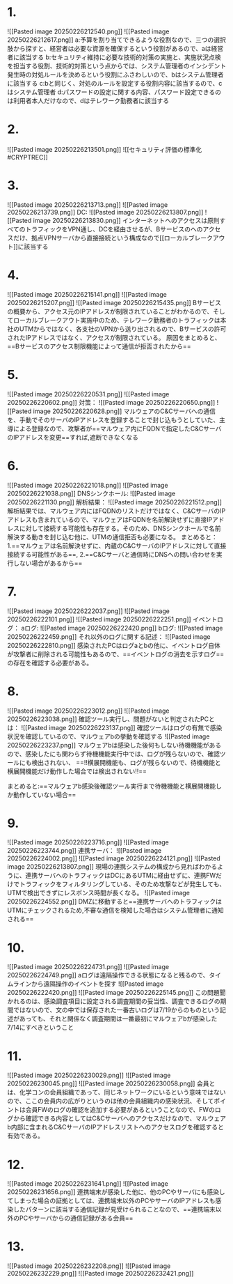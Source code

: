 # 1.
![[Pasted image 20250226212540.png]]
![[Pasted image 20250226212617.png]]
a:予算を割り当てできるような役割なので、三つの選択肢から探すと、経営者は必要な資源を確保するという役割があるので、aは経営者に該当する
b:セキュリティ維持に必要な技術的対策の実施と、実施状況点検を担当する役割、技術的対策という点からでは、システム管理者のインシデント発生時の対処ルールを決めるという役割にふさわしいので、bはシステム管理者に該当する
c:bと同じく、対処のルールを設定する役割内容に該当するので、cはシステム管理者
d:パスワードの設定に関する内容、パスワード設定できるのは利用者本人だけなので、dはテレワーク勤務者に該当する

# 2.
![[Pasted image 20250226213501.png]]
![[セキュリティ評価の標準化#CRYPTREC]]

# 3.
![[Pasted image 20250226213713.png]]
![[Pasted image 20250226213739.png]]
DC:
![[Pasted image 20250226213807.png]]
![[Pasted image 20250226213830.png]]
インターネットへのアクセスは原則すべてのトラフィックをVPN通し、DCを経由させるが、Bサービスのへのアクセスだけ、拠点VPNサーバから直接接続という構成なので[[ローカルブレークアウト]]に該当する

# 4.
![[Pasted image 20250226215141.png]]
![[Pasted image 20250226215207.png]]
![[Pasted image 20250226215435.png]]
Bサービスの概要から、アクセス元のIPアドレスが制限されていることがわかるので、そしてローカルブレークアウト実施中のため、テレワーク勤務者のトラフィックは本社のUTMからではなく、各支社のVPNから送り出されるので、Bサービスの許可されたIPアドレスではなく、アクセスが制限されている。
原因をまとめると、==Bサービスのアクセス制限機能によって通信が拒否されたから==

# 5.
![[Pasted image 20250226220531.png]]
![[Pasted image 20250226220602.png]]
対策：
![[Pasted image 20250226220650.png]]
![[Pasted image 20250226220628.png]]
マルウェアのC&Cサーバへの通信を、手動でそのサーバのIPアドレスを登録することで封じ込もうとしていた、主導による登録なので、攻撃者が==マルウェア内にFQDNで指定したC&CサーバのIPアドレスを変更==すれば,遮断できなくなる

# 6.
![[Pasted image 20250226221018.png]]
![[Pasted image 20250226221038.png]]
DNSシンクホール:
![[Pasted image 20250226221130.png]]
解析結果：
![[Pasted image 20250226221512.png]]
解析結果では、マルウェア内にはFQDNのリストだけではなく、C&CサーバのIPアドレスも含まれているので、マルウェアはFQDNを名前解決せずに直接IPアドレスに対して接続する可能性も存在する。そのため、DNSシンクホールで名前解決する動きを封じ込む他に、UTMの通信拒否も必要になる。
まとめると：1.==マルウェアは名前解決せずに、内蔵のC&CサーバのIPアドレスに対して直接接続する可能性がある==, 
2.==C&Cサーバと通信時にDNSへの問い合わせを実行しない場合があるから==

# 7.
![[Pasted image 20250226222037.png]]
![[Pasted image 20250226222101.png]]
![[Pasted image 20250226222251.png]]
イベントログ：
aログ:
![[Pasted image 20250226222420.png]]
bログ:
![[Pasted image 20250226222459.png]]
それ以外のログに関する記述：
![[Pasted image 20250226222810.png]]
感染されたPCはログaとbの他に、イベントログ自体が攻撃者に削除される可能性もあるので、==イベントログの消去を示すログ==の存在を確認する必要がある。

# 8.
![[Pasted image 20250226223012.png]]
![[Pasted image 20250226223038.png]]
確認ツール実行し、問題がないと判定されたPCとは：
![[Pasted image 20250226223137.png]]
確認ツールはログの有無で感染状況を確認しているので、マルウェアbの挙動を確認する
![[Pasted image 20250226223237.png]]
マルウェアbは感染した後何もしない待機機能があるので、感染したにも関わらず待機機能実行中では、ログが残らないので、確認ツールにも検出されない、
==!!横展開機能も、ログが残らないので、待機機能と横展開機能だけ動作した場合では検出されない!!==

まとめると:==マルウェアb感染後確認ツール実行まで待機機能と横展開機能しか動作していない場合==

# 9.
![[Pasted image 20250226223716.png]]
![[Pasted image 20250226223744.png]]
連携サーバ：
![[Pasted image 20250226224002.png]]
![[Pasted image 20250226224121.png]]
![[Pasted image 20250226213807.png]]
現場の連携システムの構成から見ればわかるように、連携サーバへのトラフィックはDCにあるUTMに経由せずに、連携FWだけでトラフィックをフィルタリングしている、そのため攻撃などが発生しても、UTMで検出できずにレスポンス時間が長くなる。
![[Pasted image 20250226224552.png]]
DMZに移動すると==連携サーバへのトラフィックはUTMにチェックされるため,不審な通信を検知した場合はシステム管理者に通知される==

# 10.
![[Pasted image 20250226224731.png]]
![[Pasted image 20250226224749.png]]
aログは遠隔操作できる状態になると残るので、タイムラインから遠隔操作のイベントを探す
![[Pasted image 20250226222420.png]]
![[Pasted image 20250226225145.png]]
この問題聞かれるのは、感染調査項目に設定される調査期間の妥当性、調査できるログの期間ではないので、文の中では保存された一番古いログは7/19からのものという記述があっても、それと関係なく調査期間は一番最初にマルウェアbが感染した7/14にすべきということ

# 11.
![[Pasted image 20250226230029.png]]
![[Pasted image 20250226230045.png]]
![[Pasted image 20250226230058.png]]
会員とは、化学コンの会員組織であって、同じネットワークにいるという意味ではないので、ここの会員内の広がりというのは他の会員組織内の感染状況、そしてポイントは会員FWのログの確認を追加する必要があるということなので、FWのログから確認できる内容としてはC&Cサーバへのアクセスだけなので、マルウェアb内部に含まれるC&CサーバのIPアドレスリストへのアクセスログを確認すると有効である。

# 12.
![[Pasted image 20250226231641.png]]
![[Pasted image 20250226231656.png]]
連携端末が感染した他に、他のPCやサーバにも感染してしまった場合の証拠としては、連携端末以外のPCやサーバのIPアドレスも感染したパターンに該当する通信記録が見受けられることなので、==連携端末以外のPCやサーバからの通信記録がある会員==

# 13.
![[Pasted image 20250226232208.png]]
![[Pasted image 20250226232229.png]]
![[Pasted image 20250226232421.png]]
